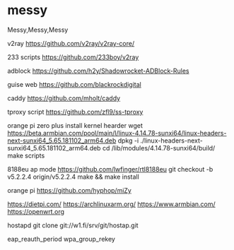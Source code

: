 # messy
Messy,Messy,Messy

v2ray
https://github.com/v2ray/v2ray-core/

233 scripts
https://github.com/233boy/v2ray

adblock
https://github.com/h2y/Shadowrocket-ADBlock-Rules

guise web
https://github.com/blackrockdigital

caddy
https://github.com/mholt/caddy

tproxy script
https://github.com/zfl9/ss-tproxy

orange pi zero plus
install kernel hearder
wget https://beta.armbian.com/pool/main/l/linux-4.14.78-sunxi64/linux-headers-next-sunxi64_5.65.181102_arm64.deb
dpkg -i ./linux-headers-next-sunxi64_5.65.181102_arm64.deb 
cd /lib/modules/4.14.78-sunxi64/build/
make scripts

8188eu ap mode
https://github.com/lwfinger/rtl8188eu
git checkout -b v5.2.2.4 origin/v5.2.2.4
make && make install

orange pi
https://github.com/hyphop/miZy

https://dietpi.com/
https://archlinuxarm.org/
https://www.armbian.com/
https://openwrt.org

hostapd
git clone git://w1.fi/srv/git/hostap.git

eap_reauth_period
wpa_group_rekey
